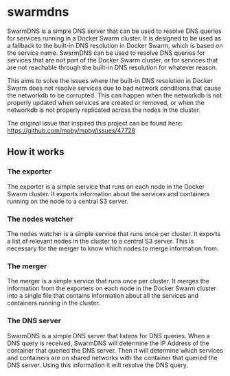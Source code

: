 # swarmdns

SwarmDNS is a simple DNS server that can be used to resolve DNS queries for services running in a Docker Swarm cluster. It is designed to be used as a fallback to the built-in DNS resolution in Docker Swarm, which is based on the service name. SwarmDNS can be used to resolve DNS queries for services that are not part of the Docker Swarm cluster, or for services that are not reachable through the built-in DNS resolution for whatever reason.

This aims to solve the issues where the built-in DNS resolution in Docker Swarm does not resolve services due to bad network conditions that cause the networkdb to be corrupted. This can happen when the networkdb is not properly updated when services are created or removed, or when the networkdb is not properly replicated across the nodes in the cluster.

The original issue that inspired this project can be found here: https://github.com/moby/moby/issues/47728

## How it works

### The exporter

The exporter is a simple service that runs on each node in the Docker Swarm cluster. It exports information about the services and containers running on the node to a central S3 server.

### The nodes watcher

The nodes watcher is a simple service that runs once per cluster. It exports a list of relevant nodes in the cluster to a central S3 server. This is necessary for the merger to know which nodes to merge information from.

### The merger

The merger is a simple service that runs once per cluster. It merges the information from the exporters on each node in the Docker Swarm cluster into a single file that contains information about all the services and containers running in the cluster.

### The DNS server

SwarmDNS is a simple DNS server that listens for DNS queries. When a DNS query is received, SwarmDNS will determine the IP Address of the container that queried the DNS server. Then it will determine which services and containers are on shared networks with the container that queried the DNS server. Using this information it will resolve the DNS query.